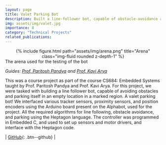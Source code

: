 ```yaml
---
layout: page
title: Valet Parking Bot
description: Built a line-follower bot, capable of obstacle-avoidance and parking using the Arduino-UNO based Alphabot
img: assets/img/valet.jpg
importance: 8
category: "Technical Projects"
related_publications:
---
```


<center>
<div class="row">
    <div class="col-sm mt-4 mt-md-0">
        {% include figure.html path="assets/img/arena.png" title="Arena" class="img-fluid rounded z-depth-1" %}
    </div>
</div>
</center>
<div class="caption">
    The arena used for the testing of the bot
</div>

_Guides: [Prof. Paritosh Pandya](https://www.cse.iitb.ac.in/~pandya58/) and [Prof. Kavi Arya](https://iitb.irins.org/profile/51854)_  

This was a course project as part of the course CS684: Embedded Systems taught by Prof. Paritosh Pandya and Prof. Kavi Arya. For this project, we were tasked with building a line follower bot, capable of avoiding obstacles and parking itself in an empty location in a marked region. A valet parking bot! We interfaced various tracker sensors, proximity sensors, and position encoders using the Arduino board present on the Alphabot, used for the project. All the required algorithms for line following, obstacle avoidance, and parking using the Heptagon language. The controller was programmed in Embedded C, and used to set up sensors and motor drivers, and interface with the Heptagon code.

| [GitHub](https://github.com/AnubhavBhatla/Valet-Parking-Bot){: .btn--github} |
